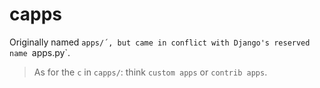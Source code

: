 # capps

Originally named `apps/´, but came in conflict with Django's reserved name `apps.py`.

> As for the `c` in `capps/`: think `custom apps` or `contrib apps`.

